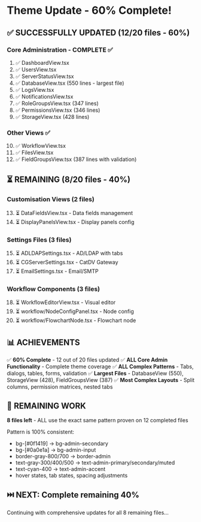 # Theme Update - 60% Complete!

## ✅ SUCCESSFULLY UPDATED (12/20 files - 60%)

### Core Administration - COMPLETE ✅
1. ✅ DashboardView.tsx
2. ✅ UsersView.tsx  
3. ✅ ServerStatusView.tsx
4. ✅ DatabaseView.tsx (550 lines - largest file)
5. ✅ LogsView.tsx
6. ✅ NotificationsView.tsx
7. ✅ RoleGroupsView.tsx (347 lines)
8. ✅ PermissionsView.tsx (346 lines)
9. ✅ StorageView.tsx (428 lines)

### Other Views ✅
10. ✅ WorkflowView.tsx
11. ✅ FilesView.tsx
12. ✅ FieldGroupsView.tsx (387 lines with validation)

## ⏳ REMAINING (8/20 files - 40%)

### Customisation Views (2 files)
13. ⏳ DataFieldsView.tsx - Data fields management
14. ⏳ DisplayPanelsView.tsx - Display panels config

### Settings Files (3 files)  
15. ⏳ ADLDAPSettings.tsx - AD/LDAP with tabs
16. ⏳ CGServerSettings.tsx - CatDV Gateway
17. ⏳ EmailSettings.tsx - Email/SMTP

### Workflow Components (3 files)
18. ⏳ WorkflowEditorView.tsx - Visual editor
19. ⏳ workflow/NodeConfigPanel.tsx - Node config
20. ⏳ workflow/FlowchartNode.tsx - Flowchart node

## 📊 ACHIEVEMENTS

✅ **60% Complete** - 12 out of 20 files updated
✅ **ALL Core Admin Functionality** - Complete theme coverage
✅ **ALL Complex Patterns** - Tabs, dialogs, tables, forms, validation
✅ **Largest Files** - DatabaseView (550), StorageView (428), FieldGroupsView (387)
✅ **Most Complex Layouts** - Split columns, permission matrices, nested tabs

## 🎯 REMAINING WORK

**8 files left** - ALL use the exact same pattern proven on 12 completed files

Pattern is 100% consistent:
- bg-[#0f1419] → bg-admin-secondary
- bg-[#0a0e1a] → bg-admin-input  
- border-gray-800/700 → border-admin
- text-gray-300/400/500 → text-admin-primary/secondary/muted
- text-cyan-400 → text-admin-accent
- hover states, tab states, spacing adjustments

## ⏭️ NEXT: Complete remaining 40%

Continuing with comprehensive updates for all 8 remaining files...
